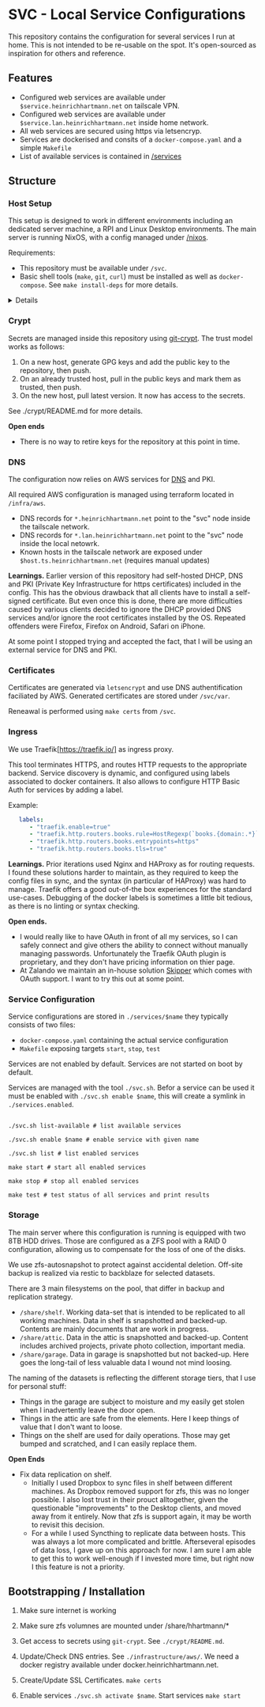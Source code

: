 # SVC - Local Service Configurations

This repository contains the configuration for several services I run at home.
This is not intended to be re-usable on the spot. 
It's open-sourced as inspiration for others and reference.

## Features

* Configured web services are available under `$service.heinrichhartmann.net` on tailscale VPN.
* Configured web services are available under `$service.lan.heinrichhartmann.net` inside home network.
* All web services are secured using https via letsencryp.
* Services are dockerised and consits of a `docker-compose.yaml` and a simple `Makefile`
* List of available services is contained in [/services](services)

## Structure

### Host Setup

This setup is designed to work in different environments including an dedicated server machine, a RPI and Linux Desktop environments.
The main server is running NixOS, with a config managed under [/nixos](nixos).

Requirements:

* This repository must be available under `/svc`.
* Basic shell tools (`make`, `git`, `curl`) must be installed as well as `docker-compose`. See `make install-deps` for more details.

<details>
I was confused about the "correct" place to host the configuration for a long time, keeping it under $HOME/svc.
This complicated a lot of scripts since, I wanted to changes to be self-contained and local:
I.e. don't write to other directories (keep everything in containers or within the tree) and use relative only relative directories.
This approach ran into challenges when managing bind mount points and scratch files written by the services.

The current approach is:

1. To avoid bind mounts and scratch files as much as possible.
2. If bind mounts they are unavoidable (shared volumes, user-id mappings) keep them under /svc/mnt
3. If scratch files are unavoidable (e.g. shared scratch files popuplated by non-docker tools) keep them under /svc/var

In this way all mounts can be clean-up by unmounting `/svc/mnt/*`.
And all scratch files can be cleaned-up by pruning docker volumens and clearing `/svc/var`.

From a conceptual point of view, it can be argued that we are configuring the node itself, not services consumed by one user. 
Hence using paths that are relative to the node root-fs "/" i.e. absolute is sensible. 
</details>


### Crypt

Secrets are managed inside this repository using [git-crypt](https://github.com/AGWA/git-crypt).
The trust model works as follows:

1. On a new host, generate GPG keys and add the public key to the repository, then push.
2. On an already trusted host, pull in the public keys and mark them as trusted, then push.
3. On the new host, pull latest version. It now has access to the secrets.

See ./crypt/README.md for more details.

**Open ends**

- There is no way to retire keys for the repository at this point in time. 

### DNS

The configuration now relies on AWS services for [DNS](https://us-east-1.console.aws.amazon.com/route53/v2/hostedzones#ListRecordSets/Z01776191I9YNA03Q8DIE)
and PKI.

All required AWS configuration is managed using terraform located in `/infra/aws`.

- DNS records for `*.heinrichhartmann.net` point to the "svc" node inside the tailscale network.
- DNS records for `*.lan.heinrichhartmann.net` point to the "svc" node inside the local netowrk.
- Known hosts in the tailscale network are exposed under `$host.ts.heinrichhartmann.net` (requires manual updates)

**Learnings.** Earlier version of this repository had self-hosted DHCP, DNS and PKI (Private
Key Infrastructure for https certificates) included in the config. This has the
obvious drawback that all clients have to install a self-signed certificate. But
even once this is done, there are more difficulties caused by various clients
decided to ignore the DHCP provided DNS services and/or ignore the root
certificates installed by the OS. Repeated offenders were Firefox, Firefox on
Android, Safari on iPhone.

At some point I stopped trying and accepted the fact, that I will be using an
external service for DNS and PKI.

### Certificates

Certificates are generated via `letsencrypt` and use DNS authentification faciliated by AWS.
Generated certificates are stored under `/svc/var`.

Reneawal is performed using `make certs` from `/svc`.

### Ingress

We use Traefik[https://traefik.io/] as ingress proxy.

This tool terminates HTTPS, and routes HTTP requests to the appropriate backend.
Service discovery is dynamic, and configured using labels associated to docker containers.
It also allows to configure HTTP Basic Auth for services by adding a label.

Example:
```yaml
   labels:
      - "traefik.enable=true"
      - "traefik.http.routers.books.rule=HostRegexp(`books.{domain:.*}`)"
      - "traefik.http.routers.books.entrypoints=https"
      - "traefik.http.routers.books.tls=true"
```

**Learnings.** Prior iterations used Nginx and HAProxy as for routing requests.
I found these solutions harder to maintain, as they required to keep the config files in sync, and the syntax (in particular of HAProxy) was hard to manage.
Traefik offers a good out-of-the box experiences for the standard use-cases.
Debugging of the docker labels is sometimes a little bit tedious, as there is no linting or syntax checking.

**Open ends.** 
- I would really like to have OAuth in front of all my services, so I can safely connect and give others the ability to connect without manually managing passwords. Unfortunately the Traefik OAuth plugin is proprietary, and they don't have pricing information on thier page.
- At Zalando we maintain an in-house solution [Skipper](https://github.com/zalando/skipper) which comes with OAuth support. I want to try this out at some point.

### Service Configuration

Service configurations are stored in `./services/$name` they typically consists of two files:

- `docker-compose.yaml` containing the actual service configuration
- `Makefile` exposing targets `start`, `stop`, `test`

Services are not enabled by default.
Services are not started on boot by default.

Services are managed with the tool `./svc.sh`.
Befor a service can be used it must be enabled with `./svc.sh enable $name`, this will create a symlink in `./services.enabled`.

``` shell

./svc.sh list-available # list available services

./svc.sh enable $name # enable service with given name

./svc.sh list # list enabled services

make start # start all enabled services

make stop # stop all enabled services

make test # test status of all services and print results
```

### Storage

The main server where this configuration is running is equipped with two 8TB HDD drives.
Those are configured as a ZFS pool with a RAID 0 configuration, allowing us to compensate for the loss of one of the disks.

We use zfs-autosnapshot to protect against accidental deletion.
Off-site backup is realized via restic to backblaze for selected datasets.

There are 3 main filesystems on the pool, that differ in backup and replication strategy.

* `/share/shelf`. Working data-set that is intended to be replicated to all working machines. 
  Data in shelf is snapshotted and backed-up. Contents are mainly documents that are work in progress.
* `/share/attic`. Data in the attic is snapshotted and backed-up.
  Content includes archived projects, private photo collection, important media.
* `/share/garage`. Data in garage is snapshotted but not backed-up. 
  Here goes the long-tail of less valuable data I wound not mind loosing.

The naming of the datasets is reflecting the different storage tiers, that I use for personal stuff:

- Things in the garage are subject to moisture and my easily get stolen when I inadvertently leave the door open.
- Things in the attic are safe from the elements. Here I keep things of value that I don't want to loose. 
- Things on the shelf are used for daily operations. Those may get bumped and scratched, and I can easily replace them.

**Open Ends**

* Fix data replication on shelf.
  - Initially I used Dropbox to sync files in shelf between different machines.
    As Dropbox removed support for zfs, this was no longer possible.
    I also lost trust in their prouct alltogether, given the questionable "improvements" to the Desktop clients, and moved away from it entirely.
    Now that zfs is support again, it may be worth to revisit this decision.
  - For a while I used Syncthing to replicate data between hosts.
    This was always a lot more complicated and brittle. Afterseveral episodes of data loss, I gave up on this approach for now.
    I am sure I am able to get this to work well-enough if I invested more time, but right now I this feature is not a priority.

## Bootstrapping / Installation

1. Make sure internet is working

1. Make sure zfs volumnes are mounted under /share/hhartmann/*

1. Get access to secrets using `git-crypt`. See `./crypt/README.md`.

1. Update/Check DNS entries. See `./infrastructure/aws/`. We need a docker registry available under docker.heinrichhartmann.net.

1. Create/Update SSL Certificates. `make certs`

1. Enable services `./svc.sh activate $name`. Start services `make start`
